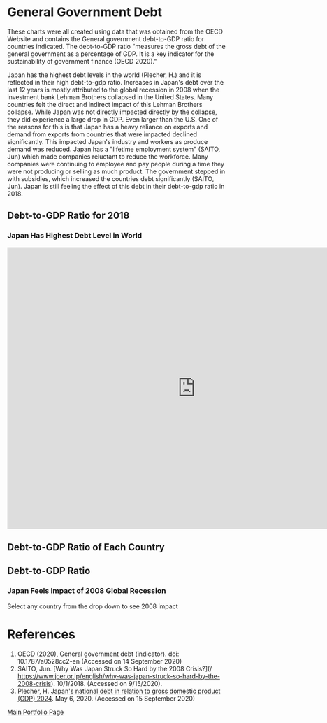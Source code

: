 # General Government Debt
These charts were all created using data that was obtained from the OECD Website and contains the General government debt-to-GDP ratio for countries indicated.  The debt-to-GDP ratio "measures the gross debt of the general government as a percentage of GDP. It is a key indicator for the sustainability of government finance (OECD 2020)."  

Japan has the highest debt levels in the world (Plecher, H.) and it is reflected in their high debt-to-gdp ratio.  Increases in Japan's debt over the last 12 years is mostly attributed to the global recession in 2008 when the investment bank Lehman Brothers collapsed in the United States. Many countries felt the direct and indirect impact of this Lehman Brothers collapse. While Japan was not directly impacted directly by the collapse, they did experience a large drop in GDP.  Even larger than the U.S.  One of the reasons for this is that Japan has a heavy reliance on exports and demand from exports from countries that were impacted declined significantly.  This impacted Japan's industry and workers as produce demand was reduced.  Japan has a "lifetime employment system" (SAITO, Jun) which made companies reluctant to reduce the workforce.  Many companies were continuing to employee and pay people during a time they were not producing or selling as much product.  The government stepped in with subsidies, which increased the countries debt significantly (SAITO, Jun).  Japan is still feeling the effect of this debt in their debt-to-gdp ratio in 2018.  


## Debt-to-GDP Ratio for 2018
### Japan Has Highest Debt Level in World
<iframe src="https://data.oecd.org/chart/65EJ" width="860" height="645" style="border: 0" mozallowfullscreen="true" webkitallowfullscreen="true" allowfullscreen="true"><a href="https://data.oecd.org/chart/65EJ" target="_blank">OECD Chart: General government debt, Total, % of GDP, Annual, 2018</a></iframe>


## Debt-to-GDP Ratio of Each Country

<div class="flourish-embed flourish-chart" data-src="visualisation/3729212" data-url="https://flo.uri.sh/visualisation/3729212/embed" aria-label=""><script src="https://public.flourish.studio/resources/embed.js"></script></div>


## Debt-to-GDP Ratio 
### Japan Feels Impact of 2008 Global Recession 
Select any country from the drop down to see 2008 impact 

<div class="flourish-embed flourish-scatter" data-src="visualisation/3730058" data-url="https://flo.uri.sh/visualisation/3730058/embed" aria-label=""><script src="https://public.flourish.studio/resources/embed.js"></script></div>

# References
1. OECD (2020), General government debt (indicator). doi: 10.1787/a0528cc2-en (Accessed on 14 September 2020)
2. SAITO, Jun. [Why Was Japan Struck So Hard by the 2008 Crisis?](/ https://www.jcer.or.jp/english/why-was-japan-struck-so-hard-by-the-2008-crisis). 10/1/2018. (Accessed on 9/15/2020).
3. Plecher, H. [Japan's national debt in relation to gross domestic product (GDP) 2024](/https://www.statista.com/statistics/267226/japans-national-debt-in-relation-to-gross-domestic-product-gdp/#:~:text=In%202017%2C%20the%20national%20debt,of%20the%20gross%20domestic%20product.&text=Japan's%20national%20debt%20ranks%20first,been%20in%20the%20spotlight%20recently.). May 6, 2020.  (Accessed on 15 September 2020)




[Main Portfolio Page](/README.md)
